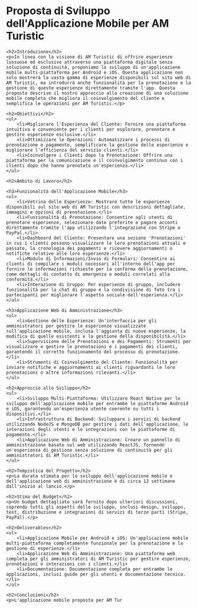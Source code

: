 <!DOCTYPE html>
<html lang="it">
<head>
    <meta charset="UTF-8">
    <meta name="viewport" content="width=device-width, initial-scale=1.0">
    <title>Proposta di Sviluppo dell'Applicazione Mobile per AM Turistic</title>
</head>
<body>
    <h1>Proposta di Sviluppo dell'Applicazione Mobile per AM Turistic</h1>

    <h2>Introduzione</h2>
    <p>In linea con la visione di AM Turistic di offrire esperienze lussuose ed esclusive attraverso una piattaforma digitale senza soluzione di continuità, proponiamo lo sviluppo di un'applicazione mobile multi-piattaforma per Android e iOS. Questa applicazione non solo mostrerà la vasta gamma di esperienze disponibili sul sito web di AM Turistic, ma introdurrà anche funzionalità per la prenotazione e la gestione di queste esperienze direttamente tramite l'app. Questa proposta descrive il nostro approccio alla creazione di una soluzione mobile completa che migliora il coinvolgimento del cliente e semplifica le operazioni per AM Turistic.</p>

    <h2>Obiettivi</h2>
    <ul>
        <li>Migliorare l'Esperienza del Cliente: Fornire una piattaforma intuitiva e conveniente per i clienti per esplorare, prenotare e gestire esperienze esclusive.</li>
        <li>Ottimizzare le Operazioni: Automatizzare i processi di prenotazione e pagamento, semplificare la gestione delle esperienze e migliorare l'efficienza del servizio clienti.</li>
        <li>Coinvolgere i Clienti dopo la Prenotazione: Offrire una piattaforma per la comunicazione e il coinvolgimento continuo con i clienti dopo che hanno prenotato un'esperienza.</li>
    </ul>

    <h2>Ambito di Lavoro</h2>

    <h3>Funzionalità dell'Applicazione Mobile</h3>
    <ul>
        <li>Vetrina delle Esperienze: Mostrare tutte le esperienze disponibili sul sito web di AM Turistic con descrizioni dettagliate, immagini e opzioni di prenotazione.</li>
        <li>Funzionalità di Prenotazione: Consentire agli utenti di prenotare esperienze, selezionare date preferite e pagare acconti direttamente tramite l'app utilizzando l'integrazione con Stripe o PayPal.</li>
        <li>Dashboard del Cliente: Presentare una sezione 'Prenotazioni' in cui i clienti possono visualizzare le loro prenotazioni attuali e passate, la cronologia dei pagamenti e ricevere aggiornamenti o notifiche relative alle loro esperienze.</li>
        <li>Modulo di Informazioni/Invio di Formulari: Consentire ai clienti di compilare i moduli necessari all'interno dell'app per fornire le informazioni richieste per la conferma della prenotazione, come dettagli di contatto di emergenza e moduli correlati alla conformità.</li>
        <li>Interazione di Gruppo: Per esperienze di gruppo, includere funzionalità per la chat di gruppo e la condivisione di foto tra i partecipanti per migliorare l'aspetto sociale dell'esperienza.</li>
    </ul>

    <h3>Applicazione Web di Amministrazione</h3>
    <ul>
        <li>Gestione delle Esperienze: Un'interfaccia per gli amministratori per gestire le esperienze visualizzate sull'applicazione mobile, inclusa l'aggiunta di nuove esperienze, la modifica di quelle esistenti e la gestione della disponibilità.</li>
        <li>Supervisione delle Prenotazioni e dei Pagamenti: Strumenti per visualizzare e gestire le prenotazioni e i pagamenti dei clienti, garantendo il corretto funzionamento del processo di prenotazione.</li>
        <li>Strumenti di Coinvolgimento del Cliente: Funzionalità per inviare notifiche e aggiornamenti ai clienti riguardanti le loro prenotazioni o altre informazioni rilevanti.</li>
    </ul>

    <h2>Approccio allo Sviluppo</h2>
    <ul>
        <li>Sviluppo Multi-Piattaforma: Utilizzare React Native per lo sviluppo dell'applicazione mobile per entrambe le piattaforme Android e iOS, garantendo un'esperienza utente coerente su tutti i dispositivi.</li>
        <li>Infrastruttura di Backend: Sviluppare i servizi di backend utilizzando NodeJS e MongoDB per gestire i dati dell'applicazione, le interazioni degli utenti e le integrazioni con le piattaforme di pagamento.</li>
        <li>Applicazione Web di Amministrazione: Creare un pannello di amministrazione basato sul web utilizzando ReactJS, fornendo un'esperienza di gestione senza soluzione di continuità per gli amministratori di AM Turistic.</li>
    </ul>

    <h2>Tempistica del Progetto</h2>
    <p>La durata stimata per lo sviluppo dell'applicazione mobile e dell'applicazione web di amministrazione è di circa 12 settimane dall'inizio al lancio.</p>

    <h2>Stima del Budget</h2>
    <p>Un budget dettagliato sarà fornito dopo ulteriori discussioni, coprendo tutti gli aspetti dello sviluppo, inclusi design, sviluppo, test, distribuzione e integrazioni di servizi di terze parti (Stripe, PayPal).</p>

    <h2>Deliverables</h2>
    <ul>
        <li>Applicazione Mobile per Android e iOS: Un'applicazione mobile multi-piattaforma completamente funzionale per la prenotazione e la gestione di esperienze.</li>
        <li>Applicazione Web di Amministrazione: Una piattaforma web completa per gli amministratori di AM Turistic per gestire esperienze, prenotazioni e interazioni con i clienti.</li>
        <li>Documentazione: Documentazione completa per entrambe le applicazioni, inclusi guide per gli utenti e documentazione tecnica.</li>
    </ul>

    <h2>Conclusioni</h2>
    <p>L'applicazione mobile proposta per AM Tur
